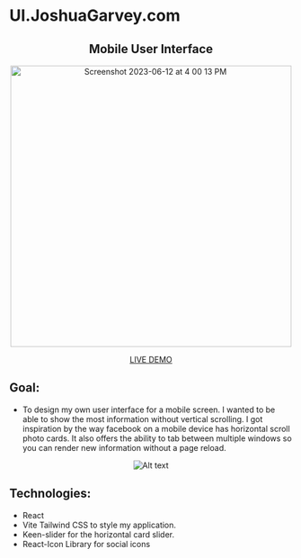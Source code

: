 # UI.JoshuaGarvey.com

<div align="center">

## Mobile User Interface

[<img width="500" alt="Screenshot 2023-06-12 at 4 00 13 PM" src="https://github.com/Jgar514/subdomain_netlify/blob/main/src/images/uiscreenshot2.png">](http://UI.JoshuaGarvey.com/)

[LIVE DEMO](https://ui.joshuagarvey.com/)

<!-- <img width="400" alt="Screenshot 2023-07-02 at 12 05 25 AM" src="https://github.com/Jgar514/subdomain_popup/blob/main/popup.gif"> -->

<!-- [Link text](https://website-name.com) -->

</div>

## Goal:

- To design my own user interface for a mobile screen. I wanted to be able to show the most information without vertical scrolling. I got inspiration by the way facebook on a mobile device has horizontal scroll photo cards. It also offers the ability to tab between multiple windows so you can render new information without a page reload.

<div align="center">

![Alt text](https://github.com/Jgar514/subdomain_netlify/blob/main/ui_1.gif)

</div>

## Technologies:

- React
- Vite Tailwind CSS to style my application.
- Keen-slider for the horizontal card slider.
- React-Icon Library for social icons
